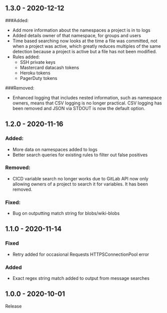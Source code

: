 ## 1.3.0 - 2020-12-12
###Added:
- Add more information about the namespaces a project is in to logs
- Added details owner of that namespace, for groups and users
- Time based searching now looks at the time a file was committed, not when a project was active, which greatly reduces multiples of the same detection because a project is active but a file has not been modified.
- Rules added:
    - SSH private keys 
    - Mastercard datacash tokens
    - Heroku tokens
    - PagerDuty tokens
  
###Removed:
- Enhanced logging that includes nested information, such as namespace owners, means that CSV logging is no longer practical. CSV logging has been removed and JSON via STDOUT is now the default option. 

## 1.2.0 - 2020-11-16
### Added:
- More data on namespaces added to logs
- Better search queries for existing rules to filter out false positives
### Removed:
- CICD variable search no longer works due to GitLab API now only allowing owners of a project to search it for variables. It has been removed.
### Fixed:
- Bug on outputting match string for blobs/wiki-blobs

## 1.1.0 - 2020-11-14
### Fixed
- Retry added for occasional Requests HTTPSConnectionPool error
### Added
- Exact regex string match added to output from message searches

## 1.0.0 - 2020-10-01
Release
